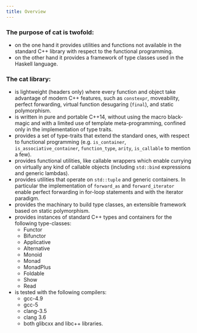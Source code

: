 ```yaml
---
title: Overview
---
```



### The purpose of cat is twofold: 

* on the one hand it provides utilities and functions 
not available in the standard C++ library with respect to the functional programming. 
* on the other hand it provides a framework of type classes used in the Haskell language.



### The cat library:


* is lightweight (headers only) where every function and object take advantage
of modern C++ features, such as `constexpr`, moveability, perfect forwarding, 
virtual function desugaring (`final`), and static polymorphism.
* is written in pure and portable C++14, without using the macro black-magic and with
a limited use of template meta-programming, confined only in the implementation
of type traits.
* provides a set of type-traits that extend the standard ones, with respect to
functional programming (e.g. `is_container`, `is_associative_container`, `function_type`,
`arity`, `is_callable` to mention a few).
* provides functional utilities, like callable wrappers which enable currying on 
virtually any kind of callable objects (including `std::bind` expressions and generic lambdas).
* provides utilities that operate on `std::tuple` and generic containers. In particular
the implementation of `forward_as` and `forward_iterator` enable perfect forwarding 
in for-loop statements and with the iterator paradigm.
* provides the machinary to build type classes, an extensible framework based on
static polymorphism.
* provides instances of standard C++ types and containers for the following type-classes:
    * Functor
    * Bifunctor
    * Applicative
    * Alternative 
    * Monoid 
    * Monad
    * MonadPlus
    * Foldable
    * Show
    * Read
* is tested with the following compilers:
    * gcc-4.9
    * gcc-5 
    * clang-3.5 
    * clang 3.6 
    * both glibcxx and libc++ libraries.

